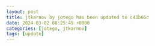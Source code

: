 ```yaml
---
layout: post
title: jtkarnov by jotego has been updated to c43b66c
date: 2024-03-02 08:25:49 +0000
categories: [jotego, jtkarnov]
tags: [update]
---
```


